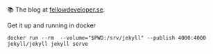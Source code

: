 📚 The blog at [fellowdeveloper.se](https://fellowdeveloper.se).

Get it up and running in docker

```
docker run --rm  --volume="$PWD:/srv/jekyll" --publish 4000:4000 jekyll/jekyll jekyll serve
```
